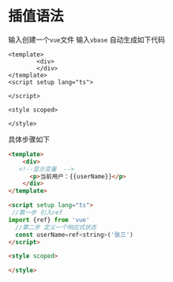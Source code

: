 # 插值语法

输入创建一个`vue`文件 输入`vbase` 自动生成如下代码
```vue
<template>
        <div>
        </div>
</template>
<script setup lang="ts"> 

</script>

<style scoped>

</style>
```

具体步骤如下
```html
<template>
    <div>
   <!--显示变量  -->
      <p>当前用户：{{userName}}</p>
    </div>
</template>

<script setup lang="ts">
 //第一步 引入ref
import {ref} from 'vue'
  //第二步 定义一个响应式状态
  const userName=ref<string>('张三')
</script>

<style scoped>

</style>
```


        

